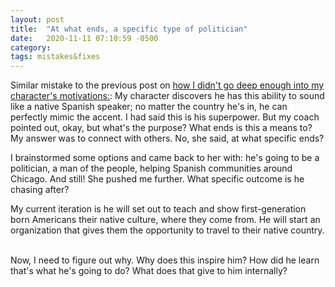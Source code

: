 ```yaml
---
layout: post
title:  "At what ends, a specific type of politician"
date:   2020-11-11 07:10:59 -0500
category: 
tags: mistakes&fixes
---
```

Similar mistake to the previous post on [how I didn't go deep enough into my character's motivations:](https://silencevosh.github.io/2020/11/10/Not-going-enough-my-characters-motivations-for-traveling.html):
My character discovers he has this ability to sound like a native Spanish speaker; no matter the country he's in, he can perfectly mimic the accent. I had said this is his superpower. But my coach pointed out, okay, but what's the purpose? What ends is this a means to? My answer was to connect with others. No, she said, at what specific ends?

I brainstormed some options and came back to her with: he's going to be a politician, a man of the people, helping Spanish communities around Chicago. And still! She pushed me further. What specific outcome is he chasing after?

My current iteration is he will set out to teach and show first-generation born Americans their native culture, where they come from. He will start an organization that gives them the opportunity to travel to their native country.

<br>
Now, I need to figure out why. Why does this inspire him? How did he learn that's what he's going to do? What does that give to him internally?